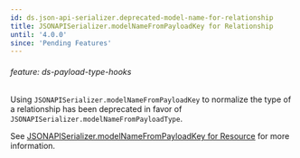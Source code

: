 ```yaml
---
id: ds.json-api-serializer.deprecated-model-name-for-relationship
title: JSONAPISerializer.modelNameFromPayloadKey for Relationship
until: '4.0.0'
since: 'Pending Features'
---
```

###### feature: ds-payload-type-hooks

Using `JSONAPISerializer.modelNameFromPayloadKey` to normalize the type of a
relationship has been deprecated in favor of
`JSONAPISerializer.modelNameFromPayloadType`.

See [JSONAPISerializer.modelNameFromPayloadKey for
Resource](#toc_jsonapiserializer-modelnamefrompayloadkey-for-resource) for more
information.
